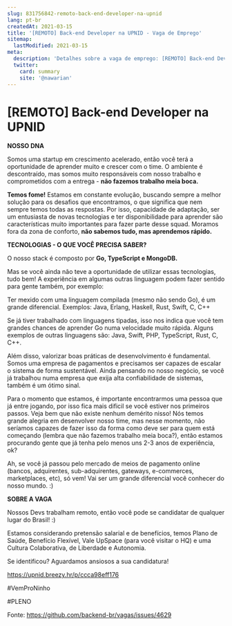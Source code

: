 ```yaml
---
slug: 831756842-remoto-back-end-developer-na-upnid
lang: pt-br
createdAt: 2021-03-15
title: '[REMOTO] Back-end Developer na UPNID - Vaga de Emprego'
sitemap:
  lastModified: 2021-03-15
meta:
  description: 'Detalhes sobre a vaga de emprego: [REMOTO] Back-end Developer na UPNID'
  twitter:
    card: summary
    site: '@nawarian'
---
```


# [REMOTO] Back-end Developer na UPNID

**NOSSO DNA**

Somos uma startup em crescimento acelerado, então você terá a oportunidade de aprender muito e crescer com o time. O ambiente é descontraído, mas somos muito responsáveis com nosso trabalho e comprometidos com a entrega - **não fazemos trabalho meia boca.**

**Temos fome!** Estamos em constante evolução, buscando sempre a melhor solução para os desafios que encontramos, o que significa que nem sempre temos todas as respostas. Por isso, capacidade de adaptação, ser um entusiasta de novas tecnologias e ter disponibilidade para aprender são características muito importantes para fazer parte desse squad. Moramos fora da zona de conforto, **não sabemos tudo, mas aprendemos rápido.**

**TECNOLOGIAS - O QUE VOCÊ PRECISA SABER?**

O nosso stack é composto por **Go, TypeScript e MongoDB.**

Mas se você ainda não teve a oportunidade de utilizar essas tecnologias, tudo bem! A experiência em algumas outras linguagem podem fazer sentido para gente também, por exemplo:

Ter mexido com uma linguagem compilada (mesmo não sendo Go), é um grande diferencial. Exemplos: Java, Erlang, Haskell, Rust, Swift, C, C++

Se já tiver trabalhado com linguagens tipadas, isso nos indica que você tem grandes chances de aprender Go numa velocidade muito rápida. Alguns exemplos de outras linguagens são: Java, Swift, PHP, TypeScript, Rust, C, C++.

Além disso, valorizar boas práticas de desenvolvimento é fundamental. Somos uma empresa de pagamentos e precisamos ser capazes de escalar o sistema de forma sustentável. Ainda pensando no nosso negócio, se você já trabalhou numa empresa que exija alta confiabilidade de sistemas, também é um ótimo sinal.

Para o momento que estamos, é importante encontrarmos uma pessoa que já entre jogando, por isso fica mais dificil se você estiver nos primeiros passos. Veja bem que não existe nenhum demérito nisso! Nós temos grande alegria em desenvolver nosso time, mas nesse momento, não seríamos capazes de fazer isso da forma como deve ser para quem está começando (lembra que não fazemos trabalho meia boca?), então estamos procurando gente que já tenha pelo menos uns 2-3 anos de experiência, ok?

Ah, se você já passou pelo mercado de meios de pagamento online (bancos, adquirentes, sub-adquirentes, gateways, e-commerces, marketplaces, etc), só vem! Vai ser um grande diferencial você conhecer do nosso mundo. :)

**SOBRE A VAGA**

Nossos Devs trabalham remoto, então você pode se candidatar de qualquer lugar do Brasil! :)

Estamos considerando pretensão salarial e de benefícios, temos Plano de Saúde, Benefício Flexível, Vale UpSpace (para você visitar o HQ) e uma Cultura Colaborativa, de Liberdade e Autonomia.

Se identificou? Aguardamos ansiosos a sua candidatura!

https://upnid.breezy.hr/p/ccca98eff176

#VemProNinho

#PLENO

Fonte: https://github.com/backend-br/vagas/issues/4629